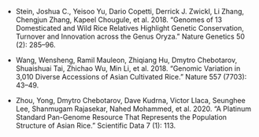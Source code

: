 
- Stein, Joshua C., Yeisoo Yu, Dario Copetti, Derrick J. Zwickl, Li Zhang, Chengjun Zhang, Kapeel Chougule, et al. 2018. “Genomes of 13 Domesticated and Wild Rice Relatives Highlight Genetic Conservation, Turnover and Innovation across the Genus Oryza.” Nature Genetics 50 (2): 285–96.

- Wang, Wensheng, Ramil Mauleon, Zhiqiang Hu, Dmytro Chebotarov, Shuaishuai Tai, Zhichao Wu, Min Li, et al. 2018. “Genomic Variation in 3,010 Diverse Accessions of Asian Cultivated Rice.” Nature 557 (7703): 43–49.

- Zhou, Yong, Dmytro Chebotarov, Dave Kudrna, Victor Llaca, Seunghee Lee, Shanmugam Rajasekar, Nahed Mohammed, et al. 2020. “A Platinum Standard Pan-Genome Resource That Represents the Population Structure of Asian Rice.” Scientific Data 7 (1): 113.
